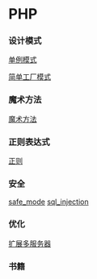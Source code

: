 PHP
====================

### 设计模式
[单例模式](design_pattern/singleton.php)

[简单工厂模式](design_pattern/simple_factory.php)

### 魔术方法
[魔术方法](magic_methods.php)

### 正则表达式
[正则](regular_expression.php)

### 安全
[safe_mode](safe/safe_mode.md)
[sql_injection](safe/sql_injection.md)

### 优化
[扩展多服务器](server.md)

### 书籍
